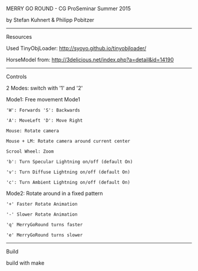 MERRY GO ROUND - CG ProSeminar Summer 2015

by Stefan Kuhnert & Philipp Pobitzer

------------------
Resources

Used TinyObjLoader: http://syoyo.github.io/tinyobjloader/

HorseModel from: http://3delicious.net/index.php?a=detail&id=14190

------------------
Controls


2 Modes: switch with '1' and '2'

Mode1: Free movement Mode1

    'W': Forwards 'S': Backwards
    
    'A': MoveLeft 'D': Move Right
    
    Mouse: Rotate camera
    
    Mouse + LM: Rotate camera around current center
    
    Scrool Wheel: Zoom
    
    'b': Turn Specular Lightning on/off (default On)
    
    'v': Turn Diffuse Lightning on/off (default On)
    
    'c': Turn Ambient Lightning on/off (default On)
    
    
Mode2: Rotate around in a fixed pattern

    '+' Faster Rotate Animation
    
    '-' Slower Rotate Animation
    
    'q' MerryGoRound turns faster
    
    'e' MerryGoRound turns slower
    





------------------
Build

build with make




